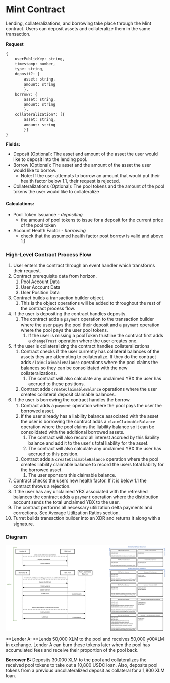 # Mint Contract

Lending, collateralizations, and borrowing take place through the Mint contract. Users can deposit assets and collateralize them in the same transaction.

**Request**

```
{
    userPublicKey: string,
    timestamp: number,
    type: string,
    deposit?: {
        asset: string,
        amount: string
        },
    borrow?: {
        asset: string,
        amount: string
        },
    collateralization?: [{
        asset: string,
        amount: string
        }]
}
```

**Fields:**

* Deposit (Optional): The asset and amount of the asset the user would like to deposit into the lending pool.
* Borrow (Optional): The asset and the amount of the asset the user would like to borrow.
  * Note: If the user attempts to borrow an amount that would put their health factor below 1.1, their request is rejected.
* Collateralizations (Optional): The pool tokens and the amount of the pool tokens the user would like to collateralize

#### Calculations:

* Pool Token Issuance - _depositing_
  * the amount of pool tokens to issue for a deposit for the current price of the pool token
* Account Health Factor - _borrowing_
  * check that the assumed health factor post borrow is valid and above 1.1

### High-Level Contract Process Flow

1. User enters the contract through an event handler which transforms their request.
2. Contract prerequisite data from horizon.
   1. Pool Account Data
   2. User Account Data
   3. User Position Data
3. Contract builds a transaction builder object.
   1. This is the object operations will be added to throughout the rest of the contract process flow.
4. If the user is depositing the contract handles deposits.
   1. The contract adds a `payment` operation to the transaction builder where the user pays the pool their deposit and a `payment` operation where the pool pays the user pool tokens.
      1. If the user is missing a poolToken trustline the contract first adds a `changeTrust` operation where the user creates one.
5. If the user is collateralizing the contract handles collateralizations&#x20;
   1. Contract checks if the user currently has collateral balances of the assets they are attempting to collateralize. If they do the contract adds `claimClaimableBalance` operations where the pool claims the balances so they can be consolidated with the new collateralizations.
      1. The contract will also calculate any unclaimed YBX the user has accrued to these positions.
   2. Contract adds `createClaimableBalance` operations where the user creates collateral deposit claimable balances.
6. If the user is borrowing the contract handles the borrow.
   1. Contract adds a `payment` operation where the pool pays the user the borrowed asset.
   2. If the user already has a liability balance associated with the asset the user is borrowing the contract adds a `claimClaimableBalance` operation where the pool claims the liability balance so it can be consolidated with the additional borrowed assets.
      1. The contract will also record all interest accrued by this liability balance and add it to the user's total liability for the asset.
      2. The contract will also calculate any unclaimed YBX the user has accrued to this position.
   3. Contract adds a `createClaimableBalance` operation where the pool creates liability claimable balance to record the users total liabilty for the borrowed asset.
      1. The user sponsors this claimable balance.
7. Contract checks the users new health factor. If it is below 1.1 the contract throws a rejection.
8. If the user has any unclaimed YBX associated with the refreshed balances the contract adds a `payment` operation where the distribution account sends the total unclaimed YBX to the user.
9. The contract performs all necessary utilization delta payments and corrections. See Average Utilization Ratios section.
10. Turret builds transaction builder into an XDR and returns it along with a signature.

### Diagram

![Diagram may be out of date](<../../.gitbook/assets/image (25).png>)

**Lender A: **Lends 50,000 XLM to the pool and receives 50,000 y00XLM in exchange. Lender A can burn these tokens later when the pool has accumulated fees and receive their proportion of the pool back.

**Borrower B:** Deposits 30,000 XLM to the pool and collateralizes the received pool tokens to take out a 10,800 USDC loan. Also, deposits pool tokens from a previous uncollateralized deposit as collateral for a 1,800 XLM loan.
